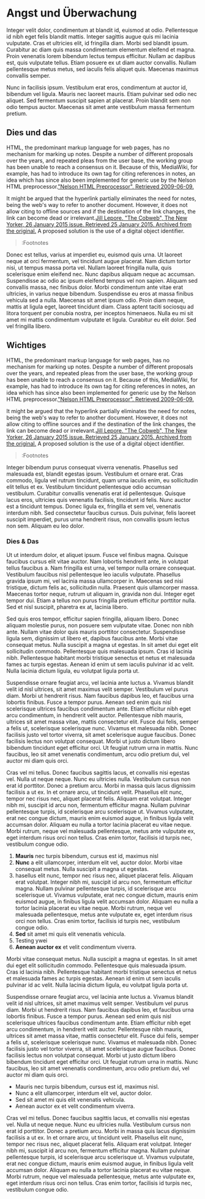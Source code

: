 # Angst und Überwachung

Integer velit dolor, condimentum at blandit id, euismod at odio. Pellentesque id nibh eget felis blandit mattis. Integer sagittis augue quis mi lacinia vulputate. Cras et ultricies elit, id fringilla diam. Morbi sed blandit ipsum. Curabitur ac diam quis massa condimentum elementum eleifend et magna. Proin venenatis lorem bibendum lectus tempus efficitur. Nullam ac dapibus est, quis vulputate tellus. Etiam posuere ex ut diam auctor convallis. Nullam pellentesque metus metus, sed iaculis felis aliquet quis. Maecenas maximus convallis semper.

Nunc in facilisis ipsum. Vestibulum erat eros, condimentum at auctor id, bibendum vel ligula. Mauris nec laoreet mauris. Etiam pulvinar sed odio nec aliquet. Sed fermentum suscipit sapien at placerat. Proin blandit sem non odio tempus auctor. Maecenas sit amet ante vestibulum massa fermentum pretium.

## Dies und das

HTML, the predominant markup language for web pages, has no mechanism for marking up notes. Despite a number of different proposals over the years, and repeated pleas from the user base, the working group has been unable to reach a consensus on it. Because of this, MediaWiki, for example, has had to introduce its own <ref></ref> tag for citing references in notes, an idea which has since also been implemented for generic use by the Nelson HTML preprocessor.["Nelson HTML Preprocessor". Retrieved 2009-06-09.](:Footnote)

It might be argued that the hyperlink partially eliminates the need for notes, being the web's way to refer to another document. However, it does not allow citing to offline sources and if the destination of the link changes, the link can become dead 
or irrelevant.[Jill Lepore. "The Cobweb", The New Yorker, 26 January 2015 issue. Retrieved 25 January 2015. Archived from the original.](:Footnote) A proposed solution is the use of a digital object identifier.

> :Footnotes

Donec est tellus, varius at imperdiet eu, euismod quis urna. Ut laoreet neque at orci fermentum, vel tincidunt augue placerat. Nam dictum tortor nisi, ut tempus massa porta vel. Nullam laoreet fringilla nulla, quis scelerisque enim eleifend nec. Nunc dapibus aliquam neque ac accumsan. Suspendisse ac odio ac ipsum eleifend tempus vel non sapien. Aliquam sed convallis massa, nec finibus dolor. Morbi condimentum ante vitae erat ultricies, in varius neque bibendum. Suspendisse eu eros at massa finibus vehicula sed a nulla. Maecenas sit amet ipsum odio. Proin diam neque, mattis at ligula eget, laoreet tincidunt diam. Class aptent taciti sociosqu ad litora torquent per conubia nostra, per inceptos himenaeos. Nulla eu mi sit amet mi mattis condimentum vulputate et ligula. Curabitur eu elit dolor. Sed vel fringilla libero.

## Wichtiges

HTML, the predominant markup language for web pages, has no mechanism for marking up notes. Despite a number of different proposals over the years, and repeated pleas from the user base, the working group has been unable to reach a consensus on it. Because of this, MediaWiki, for example, has had to introduce its own <ref></ref> tag for citing references in notes, an idea which has since also been implemented for generic use by the Nelson HTML preprocessor.["Nelson HTML Preprocessor". Retrieved 2009-06-09.](:Footnote)

It might be argued that the hyperlink partially eliminates the need for notes, being the web's way to refer to another document. However, it does not allow citing to offline sources and if the destination of the link changes, the link can become dead 
or irrelevant.[Jill Lepore. "The Cobweb", The New Yorker, 26 January 2015 issue. Retrieved 25 January 2015. Archived from the original.](:Footnote) A proposed solution is the use of a digital object identifier.

> :Footnotes

Integer bibendum purus consequat viverra venenatis. Phasellus sed malesuada est, blandit egestas ipsum. Vestibulum et ornare erat. Cras commodo, ligula vel rutrum tincidunt, quam urna iaculis enim, eu sollicitudin elit tellus et ex. Vestibulum tincidunt pellentesque odio accumsan vestibulum. Curabitur convallis venenatis erat id pellentesque. Quisque lacus eros, ultricies quis venenatis facilisis, tincidunt id felis. Nunc auctor est a tincidunt tempus. Donec ligula ex, fringilla et sem vel, venenatis interdum nibh. Sed consectetur faucibus cursus. Duis pulvinar, felis laoreet suscipit imperdiet, purus urna hendrerit risus, non convallis ipsum lectus non sem. Aliquam eu leo dolor.

### Dies & Das

Ut ut interdum dolor, et aliquet ipsum. Fusce vel finibus magna. Quisque faucibus cursus elit vitae auctor. Nam lobortis hendrerit ante, in volutpat tellus faucibus a. Nam fringilla est urna, vel tempor nulla ornare consequat. Vestibulum faucibus nisl pellentesque leo iaculis vulputate. Phasellus gravida ipsum mi, vel lacinia massa ullamcorper in. Maecenas sed nisi tristique, dictum felis ac, sollicitudin nulla. Praesent quis ullamcorper massa. Maecenas tortor neque, rutrum ut aliquam in, gravida non dui. Integer eget tempor dui. Etiam a tellus non purus fringilla pretium efficitur porttitor nulla. Sed et nisl suscipit, pharetra ex at, lacinia libero.

Sed quis eros tempor, efficitur sapien fringilla, aliquam libero. Donec aliquam molestie purus, non posuere sem vulputate vitae. Donec non nibh ante. Nullam vitae dolor quis mauris porttitor consectetur. Suspendisse ligula sem, dignissim ut libero et, dapibus faucibus ante. Morbi vitae consequat metus. Nulla suscipit a magna ut egestas. In sit amet dui eget elit sollicitudin commodo. Pellentesque quis malesuada ipsum. Cras id lacinia nibh. Pellentesque habitant morbi tristique senectus et netus et malesuada fames ac turpis egestas. Aenean id enim ut sem iaculis pulvinar id ac velit. Nulla lacinia dictum ligula, eu volutpat ligula porta ut.

Suspendisse ornare feugiat arcu, vel lacinia ante luctus a. Vivamus blandit velit id nisl ultrices, sit amet maximus velit semper. Vestibulum vel purus diam. Morbi ut hendrerit risus. Nam faucibus dapibus leo, et faucibus urna lobortis finibus. Fusce a tempor purus. Aenean sed enim quis nisl scelerisque ultrices faucibus condimentum ante. Etiam efficitur nibh eget arcu condimentum, in hendrerit velit auctor. Pellentesque nibh mauris, ultrices sit amet massa vitae, mattis consectetur elit. Fusce dui felis, semper a felis ut, scelerisque scelerisque nunc. Vivamus et malesuada nibh. Donec facilisis justo vel tortor viverra, sit amet scelerisque augue faucibus. Donec facilisis lectus non volutpat consequat. Morbi ut justo dictum libero bibendum tincidunt eget efficitur orci. Ut feugiat rutrum urna in mattis. Nunc faucibus, leo sit amet venenatis condimentum, arcu odio pretium dui, vel auctor mi diam quis orci.

Cras vel mi tellus. Donec faucibus sagittis lacus, et convallis nisi egestas vel. Nulla ut neque neque. Nunc eu ultricies nulla. Vestibulum cursus non erat id porttitor. Donec a pretium arcu. Morbi in massa quis lacus dignissim facilisis a ut ex. In et ornare arcu, ut tincidunt velit. Phasellus elit nunc, tempor nec risus nec, aliquet placerat felis. Aliquam erat volutpat. Integer nibh mi, suscipit id arcu non, fermentum efficitur magna. Nullam pulvinar pellentesque turpis, id scelerisque arcu scelerisque ut. Vivamus vulputate, erat nec congue dictum, mauris enim euismod augue, in finibus ligula velit accumsan dolor. Aliquam eu nulla a tortor lacinia placerat eu vitae neque. Morbi rutrum, neque vel malesuada pellentesque, metus ante vulputate ex, eget interdum risus orci non tellus. Cras enim tortor, facilisis id turpis nec, vestibulum congue odio.

1. __Mauris__ nec turpis bibendum, cursus est id, maximus nisl
2. __Nunc__ a elit ullamcorper, interdum elit vel, auctor dolor. Morbi vitae consequat metus. Nulla suscipit a magna ut egestas.
  3. hasellus elit nunc, tempor nec risus nec, aliquet placerat felis. Aliquam erat volutpat. Integer nibh mi, suscipit id arcu non, fermentum efficitur magna. Nullam pulvinar pellentesque turpis, id scelerisque arcu scelerisque ut. Vivamus vulputate, erat nec congue dictum, mauris enim euismod augue, in finibus ligula velit accumsan dolor. Aliquam eu nulla a tortor lacinia placerat eu vitae neque. Morbi rutrum, neque vel malesuada pellentesque, metus ante vulputate ex, eget interdum risus orci non tellus. Cras enim tortor, facilisis id turpis nec, vestibulum congue odio.
3. __Sed__ sit amet mi quis elit venenatis vehicula.
  5. Testing ywei
4. __Aenean auctor ex__ et velit condimentum viverra.

Morbi vitae consequat metus. Nulla suscipit a magna ut egestas. In sit amet dui eget elit sollicitudin commodo. Pellentesque quis malesuada ipsum. Cras id lacinia nibh. Pellentesque habitant morbi tristique senectus et netus et malesuada fames ac turpis egestas. Aenean id enim ut sem iaculis pulvinar id ac velit. Nulla lacinia dictum ligula, eu volutpat ligula porta ut.

Suspendisse ornare feugiat arcu, vel lacinia ante luctus a. Vivamus blandit velit id nisl ultrices, sit amet maximus velit semper. Vestibulum vel purus diam. Morbi ut hendrerit risus. Nam faucibus dapibus leo, et faucibus urna lobortis finibus. Fusce a tempor purus. Aenean sed enim quis nisl scelerisque ultrices faucibus condimentum ante. Etiam efficitur nibh eget arcu condimentum, in hendrerit velit auctor. Pellentesque nibh mauris, ultrices sit amet massa vitae, mattis consectetur elit. Fusce dui felis, semper a felis ut, scelerisque scelerisque nunc. Vivamus et malesuada nibh. Donec facilisis justo vel tortor viverra, sit amet scelerisque augue faucibus. Donec facilisis lectus non volutpat consequat. Morbi ut justo dictum libero bibendum tincidunt eget efficitur orci. Ut feugiat rutrum urna in mattis. Nunc faucibus, leo sit amet venenatis condimentum, arcu odio pretium dui, vel auctor mi diam quis orci.

- Mauris nec turpis bibendum, cursus est id, maximus nisl.
- Nunc a elit ullamcorper, interdum elit vel, auctor dolor.
- Sed sit amet mi quis elit venenatis vehicula.
- Aenean auctor ex et velit condimentum viverra.

Cras vel mi tellus. Donec faucibus sagittis lacus, et convallis nisi egestas vel. Nulla ut neque neque. Nunc eu ultricies nulla. Vestibulum cursus non erat id porttitor. Donec a pretium arcu. Morbi in massa quis lacus dignissim facilisis a ut ex. In et ornare arcu, ut tincidunt velit. Phasellus elit nunc, tempor nec risus nec, aliquet placerat felis. Aliquam erat volutpat. Integer nibh mi, suscipit id arcu non, fermentum efficitur magna. Nullam pulvinar pellentesque turpis, id scelerisque arcu scelerisque ut. Vivamus vulputate, erat nec congue dictum, mauris enim euismod augue, in finibus ligula velit accumsan dolor. Aliquam eu nulla a tortor lacinia placerat eu vitae neque. Morbi rutrum, neque vel malesuada pellentesque, metus ante vulputate ex, eget interdum risus orci non tellus. Cras enim tortor, facilisis id turpis nec, vestibulum congue odio.